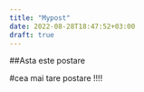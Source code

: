 ```yaml
---
title: "Mypost"
date: 2022-08-28T18:47:52+03:00
draft: true
---
```

##Asta este postare


#cea mai tare postare !!!!
